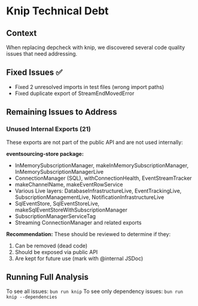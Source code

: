# Knip Technical Debt

## Context

When replacing depcheck with knip, we discovered several code quality issues that need addressing.

## Fixed Issues ✅

- Fixed 2 unresolved imports in test files (wrong import paths)
- Fixed duplicate export of StreamEndMovedError

## Remaining Issues to Address

### Unused Internal Exports (21)

These exports are not part of the public API and are not used internally:

**eventsourcing-store package:**

- InMemorySubscriptionManager, makeInMemorySubscriptionManager, InMemorySubscriptionManagerLive
- ConnectionManager (SQL), withConnectionHealth, EventStreamTracker
- makeChannelName, makeEventRowService
- Various Live layers: DatabaseInfrastructureLive, EventTrackingLive, SubscriptionManagementLive, NotificationInfrastructureLive
- SqlEventStore, SqlEventStoreLive, makeSqlEventStoreWithSubscriptionManager
- SubscriptionManagerServiceTag
- Streaming ConnectionManager and related exports

**Recommendation:**
These should be reviewed to determine if they:

1. Can be removed (dead code)
2. Should be exposed via public API
3. Are kept for future use (mark with @internal JSDoc)

## Running Full Analysis

To see all issues: `bun run knip`
To see only dependency issues: `bun run knip --dependencies`
